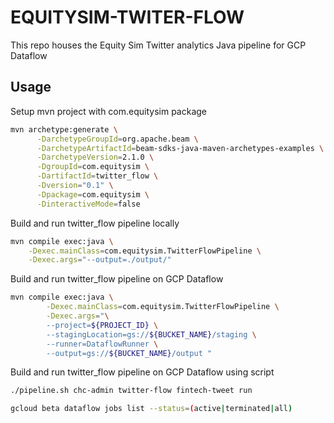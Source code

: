 # EQUITYSIM-TWITER-FLOW

This repo houses the Equity Sim Twitter analytics Java pipeline for GCP Dataflow

## Usage

Setup mvn project with com.equitysim package

```sh
mvn archetype:generate \
      -DarchetypeGroupId=org.apache.beam \
      -DarchetypeArtifactId=beam-sdks-java-maven-archetypes-examples \
      -DarchetypeVersion=2.1.0 \
      -DgroupId=com.equitysim \
      -DartifactId=twitter_flow \
      -Dversion="0.1" \
      -Dpackage=com.equitysim \
      -DinteractiveMode=false
```

Build and run twitter_flow pipeline locally

```sh
mvn compile exec:java \
    -Dexec.mainClass=com.equitysim.TwitterFlowPipeline \
    -Dexec.args="--output=./output/"
``` 

Build and run twitter_flow pipeline on GCP Dataflow

```sh
mvn compile exec:java \
        -Dexec.mainClass=com.equitysim.TwitterFlowPipeline \
        -Dexec.args="\
        --project=${PROJECT_ID} \
        --stagingLocation=gs://${BUCKET_NAME}/staging \
        --runner=DataflowRunner \
        --output=gs://${BUCKET_NAME}/output "
```

Build and run twitter_flow pipeline on GCP Dataflow using script

```sh
./pipeline.sh chc-admin twitter-flow fintech-tweet run

gcloud beta dataflow jobs list --status=(active|terminated|all)
```
